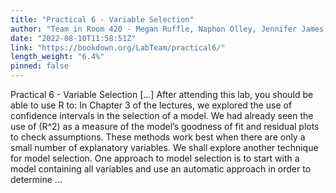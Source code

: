```yaml
---
title: "Practical 6 - Variable Selection"
author: "Team in Room 420 - Megan Ruffle, Naphon Olley, Jennifer James, William Ryan"
date: "2022-08-10T11:58:51Z"
link: "https://bookdown.org/LabTeam/practical6/"
length_weight: "6.4%"
pinned: false
---
```


Practical 6 - Variable Selection [...] After attending this lab, you should be able to use R to: In Chapter 3 of the lectures, we explored the use of confidence intervals in the selection of a model. We
had already seen the use of \(R^2\) as a measure of the model’s goodness of fit and residual plots to check assumptions. These methods work best when there are only a small number of explanatory variables. We shall explore another technique for model selection. One approach to model selection is to start with a model containing all variables and use an automatic approach in order to determine ...
